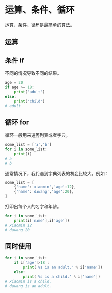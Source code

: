# 运算、条件、循环

运算、条件、循环是最简单的算法。

## 运算

## 条件 if

不同的情况导致不同的结果。

```python
age = 20
if age >= 18:
    print('adult')
else:
    print('child')
# adult
```

## 循环 for

循环一般用来遍历列表或者字典。

```python
some_list = ['a','b']
for i in some_list:
    print(i)
# a
# b
```

通常情况下，我们遇到字典列表的机会比较大。例如：

```python
some_list = [
    {'name':'xiaomin','age':12},
    {'name':'dawang','age':20},
]
```

打印出每个人的名字和年龄。

```python
for i in some_list:
    print(i['name'],i['age'])
# xiaomin 12
# dawang 20
```

## 同时使用

```python
for i in some_list:
    if i['age']>18 :
        print('%s is an adult.' % i['name'])
    else:
        print('%s is a child.' % i['name'])
# xiaomin is a child.
# dawang is an adult.
```
